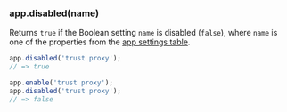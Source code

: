 <h3 id='app.disabled'>app.disabled(name)</h3>

Returns `true` if the Boolean setting `name` is disabled (`false`), where `name` is one of the properties from
the [app settings table](#app.settings.table).

```js
app.disabled('trust proxy');
// => true

app.enable('trust proxy');
app.disabled('trust proxy');
// => false
```
